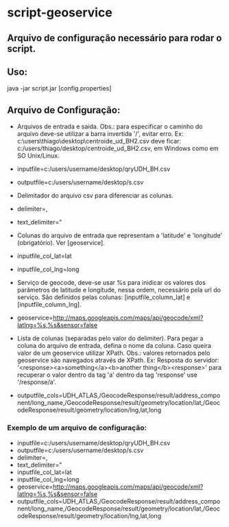 script-geoservice
=================

Arquivo de configuração necessário para rodar o script.
-----------------------------------------------------------


## Uso:

 java -jar script.jar [config.properties]


## Arquivo de Configuração:

 * Arquivos de entrada e saída. Obs.: para especificar o caminho do arquivo deve-se utilizar a barra invertida '/', evitar erro. Ex: c:\users\thiago\desktop\centroide_ud_BH2.csv deve ficar: c:/users/thiago/desktop/centroide_ud_BH2.csv, em Windows como em SO Unix/Linux.
  * inputfile=c:/users/username/desktop/qryUDH_BH.csv
  * outputfile=c:/users/username/desktop/s.csv
 
 * Delimitador do arquivo csv para diferenciar as colunas.
  * delimiter=,
  * text_delimiter=\"
 
 * Colunas do arquivo de entrada que representam a 'latitude' e 'longitude' (obrigatório). Ver [geoservice].
  * inputfile_col_lat=lat
  * inputfile_col_lng=long
 
 * Serviço de geocode, deve-se usar %s para inidicar os valores dos parâmetros de latitude e longitude, nessa ordem, necessário pela url do serviço. São definidos pelas colunas: [inputfile_column_lat] e [inputfile_column_lng].
  * geoservice=http://maps.googleapis.com/maps/api/geocode/xml?latlng=%s,%s&sensor=false
 
 * Lista de colunas (separadas pelo valor do delimiter). Para pegar a coluna do arquivo de entrada, defina o nome da coluna. Caso queira valor de um geoservice utilizar XPath. Obs.: valores retornados pelo geoservice são navegados através de XPath. Ex: Resposta do servidor: '&lt;response&gt;&lt;a&gt;something&lt;/a&gt;&lt;b&gt;another thing&lt;/b&gt;&lt;response&gt;' para recuperar o valor dentro da tag 'a' dentro da tag 'response' use '/response/a'.
  * outputfile_cols=UDH_ATLAS,/GeocodeResponse/result/address_component/long_name,/GeocodeResponse/result/geometry/location/lat,/GeocodeResponse/result/geometry/location/lng,lat,long



### Exemplo de um arquivo de configuração:

 * inputfile=c:/users/username/desktop/qryUDH_BH.csv
 * outputfile=c:/users/username/desktop/s.csv
 * delimiter=,
 * text_delimiter=\"
 * inputfile_col_lat=lat
 * inputfile_col_lng=long
 * geoservice=http://maps.googleapis.com/maps/api/geocode/xml?latlng=%s,%s&sensor=false
 * outputfile_cols=UDH_ATLAS,/GeocodeResponse/result/address_component/long_name,/GeocodeResponse/result/geometry/location/lat,/GeocodeResponse/result/geometry/location/lng,lat,long

